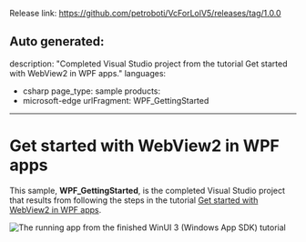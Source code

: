 Release link:
https://github.com/petroboti/VcForLolV5/releases/tag/1.0.0

Auto generated:
---
description: "Completed Visual Studio project from the tutorial Get started with WebView2 in WPF apps."
languages: 
  - csharp
page_type: sample
products: 
  - microsoft-edge
urlFragment: WPF_GettingStarted
---
# Get started with WebView2 in WPF apps

<!-- only enough info to differentiate this sample vs the others; what is different about this sample compared to the sibling samples? -->
This sample, **WPF_GettingStarted**, is the completed Visual Studio project that results from following the steps in the tutorial [Get started with WebView2 in WPF apps](https://learn.microsoft.com/microsoft-edge/webview2/get-started/wpf).

![The running app from the finished WinUI 3 (Windows App SDK) tutorial](screenshots/wpf-getting-started-bing.png)
